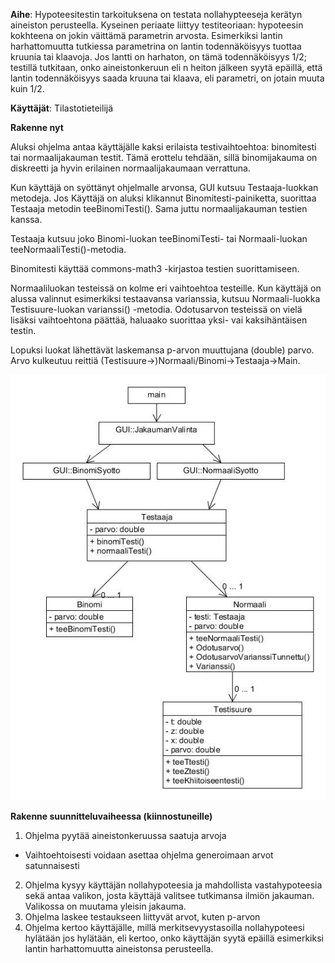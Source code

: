 ﻿**Aihe**: Hypoteesitestin tarkoituksena on testata nollahypteeseja kerätyn aineiston perusteella. Kyseinen periaate liittyy testiteoriaan: hypoteesin kokhteena on jokin väittämä parametrin arvosta. Esimerkiksi lantin harhattomuutta tutkiessa parametrina on lantin todennäköisyys tuottaa kruunia tai klaavoja. Jos lantti on harhaton, on tämä todennäköisyys 1/2; testillä tutkitaan, onko aineistonkeruun eli n heiton jälkeen syytä epäillä, että lantin todennäköisyys saada kruuna tai klaava, eli parametri, on jotain muuta kuin 1/2.

**Käyttäjät**: Tilastotieteilijä

**Rakenne nyt**

Aluksi ohjelma antaa käyttäjälle kaksi erilaista testivaihtoehtoa: binomitesti tai normaalijakauman testit. Tämä erottelu tehdään, sillä binomijakauma on diskreetti ja hyvin erilainen normaalijakaumaan verrattuna.

Kun käyttäjä on syöttänyt ohjelmalle arvonsa, GUI kutsuu Testaaja-luokkan metodeja. Jos Käyttäjä on aluksi klikannut Binomitesti-painiketta, suorittaa Testaaja metodin teeBinomiTesti(). Sama juttu normaalijakauman testien kanssa.

Testaaja kutsuu joko Binomi-luokan teeBinomiTesti- tai Normaali-luokan teeNormaaliTesti()-metodia. 

Binomitesti käyttää commons-math3 -kirjastoa testien suorittamiseen. 

Normaaliluokan testeissä on kolme eri vaihtoehtoa testeille. Kun käyttäjä on alussa valinnut esimerkiksi testaavansa varianssia, kutsuu Normaali-luokka Testisuure-luokan varianssi() -metodia. Odotusarvon testeissä on vielä lisäksi vaihtoehtona päättää, haluaako suorittaa yksi- vai kaksihäntäisen testin.

Lopuksi luokat lähettävät laskemansa p-arvon muuttujana (double) parvo. Arvo kulkeutuu reittiä (Testisuure->)Normaali/Binomi->Testaaja->Main. 

![Luokkakaavio](https://raw.githubusercontent.com/lecromine/hypoteesitesti/master/dokumentointi/luokkakaavio2.jpg "luokkakaavio")

**Rakenne suunnitteluvaiheessa (kiinnostuneille)**

1. Ohjelma pyytää aineistonkeruussa saatuja arvoja
  - Vaihtoehtoisesti voidaan asettaa ohjelma generoimaan arvot satunnaisesti
2. Ohjelma kysyy käyttäjän nollahypoteesia ja mahdollista vastahypoteesia sekä antaa valikon, josta käyttäjä valitsee tutkimansa ilmiön jakauman. Valikossa on muutama yleisin jakauma.
3. Ohjelma laskee testaukseen liittyvät arvot, kuten p-arvon
4. Ohjelma kertoo käyttäjälle, millä merkitsevyystasoilla nollahypoteesi hylätään jos hylätään, eli kertoo, onko käyttäjän syytä epäillä esimerkiksi lantin harhattomuutta aineistonsa perusteella.



